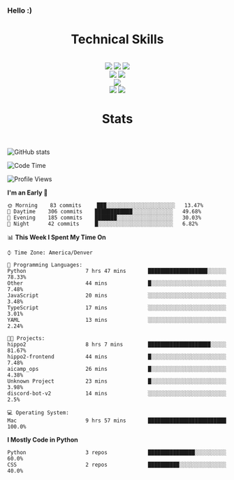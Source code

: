 ### Hello :)

<div align='center'>
  <h1>Technical Skills</h1><br>
  <img src = "https://img.shields.io/badge/-HTML5-E34F26?style=flat&logo=html5&logoColor=white"> <img src = "https://img.shields.io/badge/-CSS3-1572B6?style=flat&logo=css3&logoColor=white"> <img src="https://img.shields.io/badge/-Bootstrap-563D7C?style=flat&logo=bootstrap&logoColor=white"> <br />
  <img src="https://img.shields.io/badge/-django-black?style=flat&logo=django"> <img src="https://img.shields.io/badge/-Flask-0d7963?style=flat&logo=flask&logoColor=white"> <br/>
  <img src="https://img.shields.io/badge/-Python%203-black?style=flat&logo=python&logoColor=white"> <br/>
  <img src="https://img.shields.io/badge/-Problem%20Solving-ffa804?style=flat"> <img src="https://img.shields.io/badge/-Database%20Management-4d008f?style=flat"> <br>
</div>

<div align='center'>
  <h1>Stats</h1><br>
</div>

![GitHub stats](https://github-readme-stats.vercel.app/api?username=neverabsolute&count_private=true&include_all_commits=true&bg_color=0D1117&text_color=F3F3F3&title_color=E1E1E1)

<!--START_SECTION:waka-->
![Code Time](http://img.shields.io/badge/Code%20Time-471%20hrs%204%20mins-blue)

![Profile Views](http://img.shields.io/badge/Profile%20Views-1-blue)

**I'm an Early 🐤** 

```text
🌞 Morning    83 commits     ███░░░░░░░░░░░░░░░░░░░░░░   13.47% 
🌆 Daytime    306 commits    ████████████░░░░░░░░░░░░░   49.68% 
🌃 Evening    185 commits    ███████░░░░░░░░░░░░░░░░░░   30.03% 
🌙 Night      42 commits     █░░░░░░░░░░░░░░░░░░░░░░░░   6.82%

```


📊 **This Week I Spent My Time On** 

```text
⌚︎ Time Zone: America/Denver

💬 Programming Languages: 
Python                   7 hrs 47 mins       ███████████████████░░░░░░   78.33% 
Other                    44 mins             █░░░░░░░░░░░░░░░░░░░░░░░░   7.48% 
JavaScript               20 mins             ░░░░░░░░░░░░░░░░░░░░░░░░░   3.48% 
TypeScript               17 mins             ░░░░░░░░░░░░░░░░░░░░░░░░░   3.01% 
YAML                     13 mins             ░░░░░░░░░░░░░░░░░░░░░░░░░   2.24%

🐱‍💻 Projects: 
hippo2                   8 hrs 7 mins        ████████████████████░░░░░   81.67% 
hippo2-frontend          44 mins             █░░░░░░░░░░░░░░░░░░░░░░░░   7.48% 
aicamp_ops               26 mins             █░░░░░░░░░░░░░░░░░░░░░░░░   4.38% 
Unknown Project          23 mins             █░░░░░░░░░░░░░░░░░░░░░░░░   3.98% 
discord-bot-v2           14 mins             ░░░░░░░░░░░░░░░░░░░░░░░░░   2.5%

💻 Operating System: 
Mac                      9 hrs 57 mins       █████████████████████████   100.0%

```

**I Mostly Code in Python** 

```text
Python                   3 repos             ███████████████░░░░░░░░░░   60.0% 
CSS                      2 repos             ██████████░░░░░░░░░░░░░░░   40.0%

```



<!--END_SECTION:waka-->
